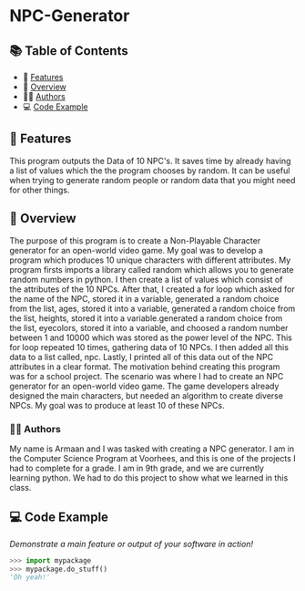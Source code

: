 # NPC-Generator

## 📚 Table of Contents

- 🌟 [Features](#-features)
- 📜 [Overview](#-overview)
- 👨‍💻 [Authors](#-authors)
- 💻 [Code Example](#-code-example)

## 🌟 Features

This program outputs the Data of 10 NPC's. It saves time by already having a list of values
which the the program chooses by random. It can be useful when trying to generate
random people or random data that you might need for other things.

## 📜 Overview

The purpose of this program is to create a Non-Playable Character generator for an open-world video game.
My goal was to develop a program which produces 10 unique characters with different attributes. My 
program firsts imports a library called random which allows you to generate random numbers in python.
I then create a list of values which consist of the attributes of the 10 NPCs. After that, I created
a for loop which asked for the name of the NPC, stored it in a variable, generated a random choice
from the list, ages, stored it into a variable, generated a random choice from the list, heights, 
stored it into a variable.generated a random choice from the list, eyecolors, stored it into a variable,
and choosed a random number between 1 and 10000 which was stored as the power level of the NPC. This for
loop repeated 10 times, gathering data of 10 NPCs. I then added all this data to a list called, npc. Lastly,
I printed all of this data out of the NPC attributes in a clear format. The motivation behind creating this
program was for a school project. The scenario was where I had to create an NPC generator for an open-world
video game. The game developers already designed the main characters, but needed an algorithm to create
diverse NPCs. My goal was to produce at least 10 of these NPCs.

### 👨‍💻 Authors

My name is Armaan and I was tasked with creating a NPC generator. I am in the Computer Science Program at
Voorhees, and this is one of the projects I had to complete for a grade. I am in 9th grade, and we are 
currently learning python. We had to do this project to show what we learned in this class.

## 💻 Code Example

*Demonstrate a main feature or output of your software in action!*

```python
>>> import mypackage
>>> mypackage.do_stuff()
'Oh yeah!'
```
